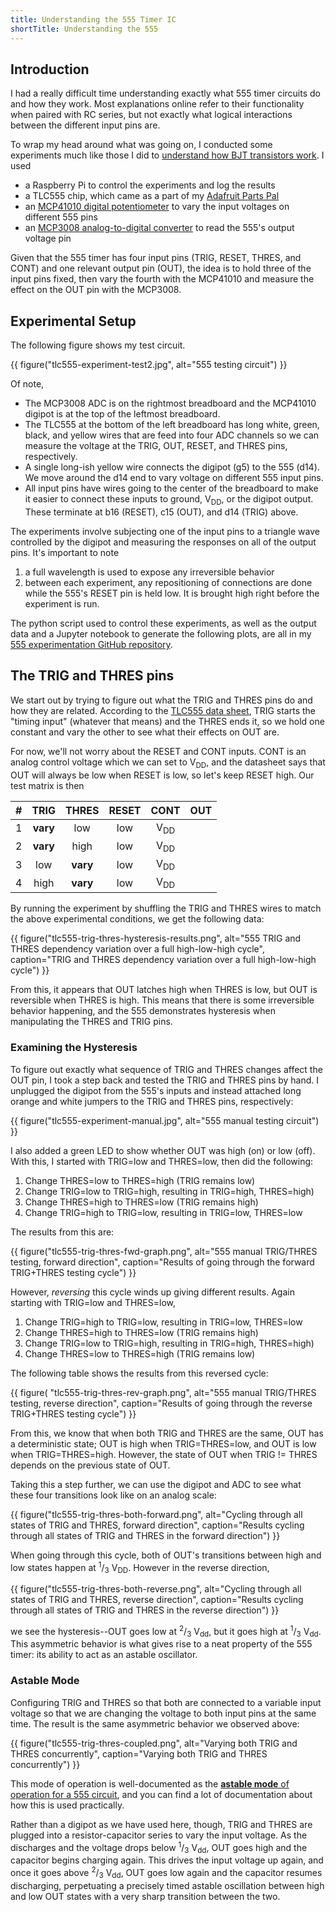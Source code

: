 ```yaml
---
title: Understanding the 555 Timer IC
shortTitle: Understanding the 555
---
```


## Introduction

I had a really difficult time understanding exactly what 555 timer circuits do
and how they work.  Most explanations online refer to their functionality when
paired with RC series, but not exactly what logical interactions between the
different input pins are.

To wrap my head around what was going on, I conducted some experiments much like
those I did to [understand how BJT transistors work][bjt transistor page].  I
used

* a Raspberry Pi to control the experiments and log the results
* a TLC555 chip, which came as a part of my [Adafruit Parts Pal][]
* an [MCP41010 digital potentiometer][MCP41010] to vary the input voltages on different 555 pins
* an [MCP3008 analog-to-digital converter][MCP3008] to read the 555's output voltage pin

Given that the 555 timer has four input pins (TRIG, RESET, THRES, and CONT) and
one relevant output pin (OUT), the idea is to hold three of the input pins
fixed, then vary the fourth with the MCP41010 and measure the effect on the OUT
pin with the MCP3008.

## Experimental Setup

The following figure shows my test circuit.

{{ figure("tlc555-experiment-test2.jpg", alt="555 testing circuit") }}

Of note,

* The MCP3008 ADC is on the rightmost breadboard and the MCP41010 digipot is at
  the top of the leftmost breadboard.
* The TLC555 at the bottom of the left breadboard has long white, green, black,
  and yellow wires that are feed into four ADC channels so we can measure the
  voltage at the TRIG, OUT, RESET, and THRES pins, respectively.
* A single long-ish yellow wire connects the digipot (g5) to the 555 (d14).  We
  move around the d14 end to vary voltage on different 555 input pins.
* All input pins have wires going to the center of the breadboard
  to make it easier to connect these inputs to ground, V<sub>DD</sub>, or the
  digipot output.  These terminate at b16 (RESET), c15 (OUT), and d14 (TRIG)
  above.

The experiments involve subjecting one of the input pins to a triangle wave
controlled by the digipot and measuring the responses on all of the output pins.
It's important to note

1. a full wavelength is used to expose any irreversible behavior
2. between each experiment, any repositioning of connections are done while the
   555's RESET pin is held low.  It is brought high right before the experiment
   is run.

The python script used to control these experiments, as well as the output data
and a Jupyter notebook to generate the following plots, are all in my [555
experimentation GitHub repository][github link].


## The TRIG and THRES pins

We start out by trying to figure out what the TRIG and THRES pins do and how
they are related.  According to the [TLC555 data sheet][], TRIG starts the
"timing input" (whatever that means) and the THRES ends it, so we hold one
constant and vary the other to see what their effects on OUT are.

For now, we'll not worry about the RESET and CONT inputs.  CONT is an analog
control voltage which we can set to V<sub>DD</sub>, and the datasheet says that
OUT will always be low when RESET is low, so let's keep RESET high.  Our test
matrix is then

\# | TRIG     | THRES    | RESET | CONT           |  OUT
---|:--------:|:--------:|:-----:|:--------------:|:-----:
 1 | **vary** | low      |  low  | V<sub>DD</sub> |
 2 | **vary** | high     |  low  | V<sub>DD</sub> |
 3 | low      | **vary** |  low  | V<sub>DD</sub> |
 4 | high     | **vary** |  low  | V<sub>DD</sub> |

By running the experiment by shuffling the TRIG and THRES wires to match the
above experimental conditions, we get the following data:

{{ figure("tlc555-trig-thres-hysteresis-results.png",
   alt="555 TRIG and THRES dependency variation over a full high-low-high cycle",
   caption="TRIG and THRES dependency variation over a full high-low-high cycle") }}

From this, it appears that OUT latches high when THRES is low, but OUT is
reversible when THRES is high.  This means that there is some irreversible
behavior happening, and the 555 demonstrates hysteresis when manipulating
the THRES and TRIG pins.

### Examining the Hysteresis

To figure out exactly what sequence of TRIG and THRES changes affect the OUT
pin, I took a step back and tested the TRIG and THRES pins by hand.  I unplugged
the digipot from the 555's inputs and instead attached long orange and white
jumpers to the TRIG and THRES pins, respectively:

{{ figure("tlc555-experiment-manual.jpg", alt="555 manual testing circuit") }}

I also added a green LED to show whether OUT was high (on) or low (off).  With
this, I started with TRIG=low and THRES=low, then did the following:

1. Change THRES=low to THRES=high (TRIG remains low)
2. Change TRIG=low to TRIG=high, resulting in TRIG=high, THRES=high)
3. Change THRES=high to THRES=low (TRIG remains high)
4. Change TRIG=high to TRIG=low, resulting in TRIG=low, THRES=low

The results from this are:

{{ figure("tlc555-trig-thres-fwd-graph.png",
   alt="555 manual TRIG/THRES testing, forward direction",
   caption="Results of going through the forward TRIG+THRES testing cycle") }}

However, _reversing_ this cycle winds up giving different results.  Again
starting with TRIG=low and THRES=low,

1. Change TRIG=high to TRIG=low, resulting in TRIG=low, THRES=low
2. Change THRES=high to THRES=low (TRIG remains high)
3. Change TRIG=low to TRIG=high, resulting in TRIG=high, THRES=high)
4. Change THRES=low to THRES=high (TRIG remains low)

The following table shows the results from this reversed cycle:

{{ figure( "tlc555-trig-thres-rev-graph.png",
   alt="555 manual TRIG/THRES testing, reverse direction",
   caption="Results of going through the reverse TRIG+THRES testing cycle") }}

From this, we know that when both TRIG and THRES are the same, OUT has a
deterministic state; OUT is high when TRIG=THRES=low, and OUT is low when
TRIG=THRES=high.  However, the state of OUT when TRIG != THRES depends on the
previous state of OUT.

Taking this a step further, we can use the digipot and ADC to see what these
four transitions look like on an analog scale:

{{ figure("tlc555-trig-thres-both-forward.png",
   alt="Cycling through all states of TRIG and THRES, forward direction",
   caption="Results cycling through all states of TRIG and THRES in the forward direction") }}

When going through this cycle, both of OUT's transitions between high and low
states happen at <sup>1</sup>/<sub>3</sub> V<sub>DD</sub>.  However in the
reverse direction,

{{ figure("tlc555-trig-thres-both-reverse.png",
    alt="Cycling through all states of TRIG and THRES, reverse direction",
    caption="Results cycling through all states of TRIG and THRES in the reverse direction") }}

we see the hysteresis--OUT goes low at <sup>2</sup>/<sub>3</sub> V<sub>dd</sub>,
but it goes high at <sup>1</sup>/<sub>3</sub> V<sub>dd</sub>.  This asymmetric
behavior is what gives rise to a neat property of the 555 timer: its ability to
act as an astable oscillator.

### Astable Mode

Configuring TRIG and THRES so that both are connected to a variable input
voltage so that we are changing the voltage to both input pins at the same time.
The result is the same asymmetric behavior we observed above:

{{ figure("tlc555-trig-thres-coupled.png",
    alt="Varying both TRIG and THRES concurrently",
    caption="Varying both TRIG and THRES concurrently") }}

This mode of operation is well-documented as the [**astable mode** of operation
for a 555 circuit][astable mode], and you can find a lot of documentation about
how this is used practically.

Rather than a digipot as we have used here,
though, TRIG and THRES are plugged into a resistor-capacitor series to vary
the input voltage.  As the discharges and the voltage drops below
<sup>1</sup>/<sub>3</sub> V<sub>dd</sub>, OUT goes high and the capacitor begins
charging again.  This drives the input voltage up again, and once it goes above
<sup>2</sup>/<sub>3</sub> V<sub>dd</sub>, OUT goes low again and the capacitor
resumes discharging, perpetuating a precisely timed astable oscillation between
high and low OUT states with a very sharp transition between the two.

[bjt transistor page]: bipolar-junction-transistors.html
[Adafruit Parts Pal]: https://www.adafruit.com/product/2975
[MCP41010]: http://www.microchip.com/wwwproducts/en/en010494
[MCP3008]: http://www.microchip.com/wwwproducts/en/en010530
[TLC555 data sheet]: http://www.ti.com/lit/ds/symlink/tlc555.pdf
[github link]: https://www.github.com/glennklockwood/555/
[astable mode]: https://en.wikipedia.org/wiki/555_timer_IC#Astable
